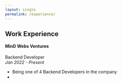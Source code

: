 ```yaml
---
layout: single
permalink: /experience/
---
```


## Work Experience

#### MinD Webs Ventures
Backend Developer\
*Jan 2022 - Present*
* Being one of 4 Backend Developers in the company
* 

